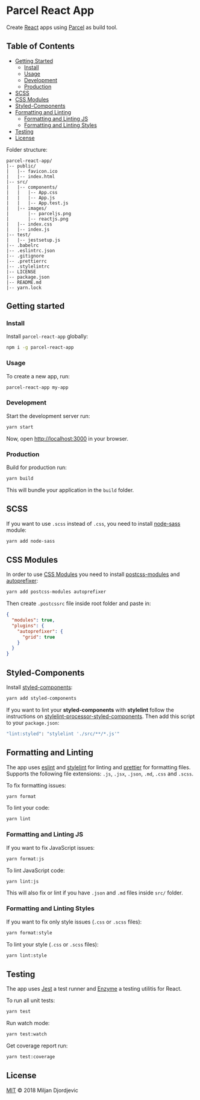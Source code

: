 # Parcel React App

Create [React](https://github.com/facebook/react) apps using [Parcel](https://github.com/parcel-bundler/parcel) as build tool.

## Table of Contents

* [Getting Started](https://github.com/miljan-fsd/parcel-react-app#getting-started)
  * [Install](https://github.com/miljan-fsd/parcel-react-app#install)
  * [Usage](https://github.com/miljan-fsd/parcel-react-app#usage)
  * [Development](https://github.com/miljan-fsd/parcel-react-app#development)
  * [Production](https://github.com/miljan-fsd/parcel-react-app#production)
* [SCSS](https://github.com/miljan-fsd/parcel-react-app#scss)
* [CSS Modules](https://github.com/miljan-fsd/parcel-react-app#css-modules)
* [Styled-Components](https://github.com/miljan-fsd/parcel-react-app#styled-components)
* [Formatting and Linting](https://github.com/miljan-fsd/parcel-react-app#formatting-and-linting)
  * [Formatting and Linting JS](https://github.com/miljan-fsd/parcel-react-app#formatting-and-linting-js)
  * [Formatting and Linting Styles](https://github.com/miljan-fsd/parcel-react-app#formatting-and-linting-styles)
* [Testing](https://github.com/miljan-fsd/parcel-react-app#testing)
* [License](https://github.com/miljan-fsd/parcel-react-app#license)

Folder structure:

```
parcel-react-app/
|-- public/
|   |-- favicon.ico
|   |-- index.html
|-- src/
|   |-- components/
|   |   |-- App.css
|   |   |-- App.js
|   |   |-- App.test.js
|   |-- images/
|       |-- parceljs.png
|       |-- reactjs.png
|   |-- index.css
|   |-- index.js
|-- test/
|   |-- jestsetup.js
|-- .babelrc
|-- .eslintrc.json
|-- .gitignore
|-- .prettierrc
|-- .stylelintrc
|-- LICENSE
|-- package.json
|-- README.md
|-- yarn.lock
```

## Getting started

### Install

Install `parcel-react-app` globally:

```bash
npm i -g parcel-react-app
```

### Usage

To create a new app, run:

```bash
parcel-react-app my-app
```

### Development

Start the development server run:

```bash
yarn start
```

Now, open [http://localhost:3000](http://localhost:3000) in your browser.

### Production

Build for production run:

```bash
yarn build
```

This will bundle your application in the `build` folder.

## SCSS

If you want to use `.scss` instead of `.css`, you need to install [node-sass](https://github.com/sass/node-sass) module:

```bash
yarn add node-sass
```

## CSS Modules

In order to use [CSS Modules](https://github.com/css-modules/css-modules) you need to install [postcss-modules](https://github.com/css-modules/postcss-modules) and [autoprefixer](https://github.com/postcss/autoprefixer):

```bash
yarn add postcss-modules autoprefixer
```

Then create `.postcssrc` file inside root folder and paste in:

```json
{
  "modules": true,
  "plugins": {
    "autoprefixer": {
      "grid": true
    }
  }
}
```

## Styled-Components

Install [styled-components](https://github.com/styled-components/styled-components):

```bash
yarn add styled-components
```

If you want to lint your **styled-components** with **stylelint** follow the instructions on [stylelint-processor-styled-components](https://github.com/styled-components/stylelint-processor-styled-components). Then add
this script to your `package.json`:

```bash
"lint:styled": "stylelint './src/**/*.js'"
```

## Formatting and Linting

The app uses [eslint](https://github.com/eslint/eslint) and [stylelint](https://github.com/stylelint/stylelint) for linting and [prettier](https://github.com/prettier/prettier) for formatting files. Supports the following file extensions: `.js`, `.jsx`, `.json`, `.md`, `.css` and `.scss`.

To fix formatting issues:

```bash
yarn format
```

To lint your code:

```bash
yarn lint
```

### Formatting and Linting JS

If you want to fix JavaScript issues:

```bash
yarn format:js
```

To lint JavaScript code:

```bash
yarn lint:js
```

This will also fix or lint if you have `.json` and `.md` files inside `src/` folder.

### Formatting and Linting Styles

If you want to fix only style issues (`.css` or `.scss` files):

```bash
yarn format:style
```

To lint your style (`.css` or `.scss` files):

```bash
yarn lint:style
```

## Testing

The app uses [Jest](https://github.com/facebook/jest) a test runner and [Enzyme](https://github.com/airbnb/enzyme) a testing utilitis for React.

To run all unit tests:

```bash
yarn test
```

Run watch mode:

```bash
yarn test:watch
```

Get coverage report run:

```bash
yarn test:coverage
```


## License

[MIT](https://tldrlegal.com/license/mit-license) &copy; 2018 Miljan Djordjevic
